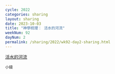 ```yaml
---
cycle: 2022
categories: sharing
layout: sharing
date: 2023-10-03
title: "神學梳理： 活水的河流"
weekNum: 92
dayNum: 2
permalink: /sharing/2022/wk92-day2-sharing.html
---
```


[ 活水的河流](https://drive.google.com/file/d/15A-SyAtvW0VabJcIJa2UInBH_F9IWX2w)

`小錢`
